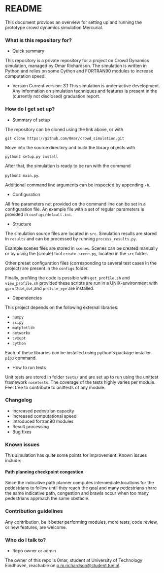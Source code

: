 # README #

This document provides an overview for setting up and running the prototype crowd dynamics simulation Mercurial.

### What is this repository for? ###

* Quick summary

This repository is a private repository for a project on Crowd Dynamics simulation, managed by Omar Richardson.
The simulation is written in Python and relies on some Cython and FORTRAN90 modules to increase computation speed.

* Version
Current version: 3.1
This simulation is under active development. 
Any information on simulation techniques and features is present in the (currently not disclosed) graduation report.

### How do I get set up? ###

* Summary of setup

The repository can be cloned using the link above, or with 

`git clone https://github.com/0mar/crowd_simulation.git`

Move into the source directory and build the library objects with 

`python3 setup.py install`

After that, the simulation is ready to be run with the command

`python3 main.py`. 

Additional command line arguments can be inspected by appending `-h`.

* Configuration

All free parameters not provided on the command line can be set in a configuration file.
An example file with a set of regular parameters is provided in `configs/default.ini`.

* Structure

The simulation source files are located in `src`. Simulation results are stored in `results` and can be processed by running `process_results.py`.

Example scenes files are stored in `scenes`. Scenes can be created manually or by using the (simple) tool `create_scene.py`, located in the `src` folder.

Other preset configuration files (corresponding to several test cases in the project) are present in the `configs` folder.

Finally, profiling the code is possible with `get_profile.sh` and `view_profile.sh` provided these scripts are run in a UNIX-environment with `gprof2dot`,`dot`,and `profile_eye` are installed.
* Dependencies

This project depends on the following external libraries:

- `numpy`
- `scipy`
- `matplotlib`
- `networkx`
- `cvxopt`
- `cython`

Each of these libraries can be installed using python's package installer `pip3` command.

* How to run tests

Unit tests are stored in folder `tests/` and are set up to run using the unittest framework `nosetests`. 
The coverage of the tests highly varies per module. Feel free to contribute to unittests of any module.

### Changelog ###

- Increased pedestrian capacity
- Increased computational speed
- Introduced fortran90 modules
- Result processing
- Bug fixes


### Known issues ###

This simulation has quite some points for improvement. Known issues include:

#### Path planning checkpoint congestion ####

Since the indicative path planner computes intermediate locations for the pedestrians to follow until they reach the goal
 and many pedestrians share the same indicative path, congestion and brawls occur when too many pedestrians approach the same obstacle.

### Contribution guidelines ###

Any contribution, be it better performing modules, more tests, code review, or new features, are welcome.

### Who do I talk to? ###

* Repo owner or admin

The owner of this repo is 0mar, student at University of Technology Eindhoven,
 reachable on o.m.richardson@student.tue.nl.
